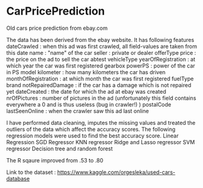 # CarPricePrediction
Old cars price prediction from ebay.com

The data has been derived from the ebay website.
It has following features
dateCrawled : when this ad was first crawled, all field-values are taken from this date
name : "name" of the car
seller : private or dealer
offerType
price : the price on the ad to sell the car
abtest
vehicleType
yearOfRegistration : at which year the car was first registered
gearbox
powerPS : power of the car in PS
model
kilometer : how many kilometers the car has driven
monthOfRegistration : at which month the car was first registered
fuelType
brand
notRepairedDamage : if the car has a damage which is not repaired yet
dateCreated : the date for which the ad at ebay was created
nrOfPictures : number of pictures in the ad (unfortunately this field contains everywhere a 0 and is thus useless (bug in crawler!) )
postalCode
lastSeenOnline : when the crawler saw this ad last online


I have performed data cleaning, imputes the missing values and treated the outliers of the data which affect the accuracy scores. 
The following regression models were used to find the best accuracy score. 
Linear Regression
SGD Regressor
KNN regressor
Ridge and Lasso regressor 
SVM regressor
Decision tree and random forest

The R sqaure improved from .53 to .80


Link to the dataset : https://www.kaggle.com/orgesleka/used-cars-database
